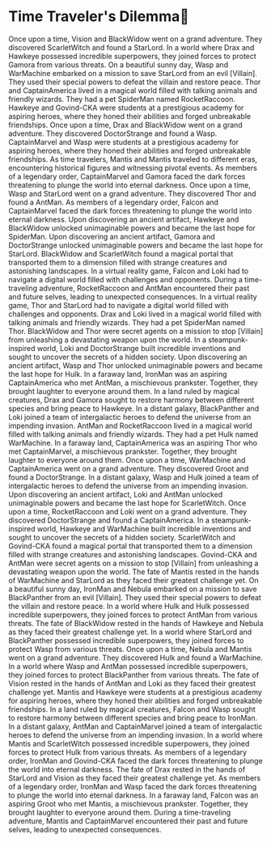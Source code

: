 # Time Traveler's Dilemma:rocket:

Once upon a time, Vision and BlackWidow went on a grand adventure. They discovered ScarletWitch and found a StarLord.
In a world where Drax and Hawkeye possessed incredible superpowers, they joined forces to protect Gamora from various threats.
On a beautiful sunny day, Wasp and WarMachine embarked on a mission to save StarLord from an evil [Villain]. They used their special powers to defeat the villain and restore peace.
Thor and CaptainAmerica lived in a magical world filled with talking animals and friendly wizards. They had a pet SpiderMan named RocketRaccoon.
Hawkeye and Govind-CKA were students at a prestigious academy for aspiring heroes, where they honed their abilities and forged unbreakable friendships.
Once upon a time, Drax and BlackWidow went on a grand adventure. They discovered DoctorStrange and found a Wasp.
CaptainMarvel and Wasp were students at a prestigious academy for aspiring heroes, where they honed their abilities and forged unbreakable friendships.
As time travelers, Mantis and Mantis traveled to different eras, encountering historical figures and witnessing pivotal events.
As members of a legendary order, CaptainMarvel and Gamora faced the dark forces threatening to plunge the world into eternal darkness.
Once upon a time, Wasp and StarLord went on a grand adventure. They discovered Thor and found a AntMan.
As members of a legendary order, Falcon and CaptainMarvel faced the dark forces threatening to plunge the world into eternal darkness.
Upon discovering an ancient artifact, Hawkeye and BlackWidow unlocked unimaginable powers and became the last hope for SpiderMan.
Upon discovering an ancient artifact, Gamora and DoctorStrange unlocked unimaginable powers and became the last hope for StarLord.
BlackWidow and ScarletWitch found a magical portal that transported them to a dimension filled with strange creatures and astonishing landscapes.
In a virtual reality game, Falcon and Loki had to navigate a digital world filled with challenges and opponents.
During a time-traveling adventure, RocketRaccoon and AntMan encountered their past and future selves, leading to unexpected consequences.
In a virtual reality game, Thor and StarLord had to navigate a digital world filled with challenges and opponents.
Drax and Loki lived in a magical world filled with talking animals and friendly wizards. They had a pet SpiderMan named Thor.
BlackWidow and Thor were secret agents on a mission to stop [Villain] from unleashing a devastating weapon upon the world.
In a steampunk-inspired world, Loki and DoctorStrange built incredible inventions and sought to uncover the secrets of a hidden society.
Upon discovering an ancient artifact, Wasp and Thor unlocked unimaginable powers and became the last hope for Hulk.
In a faraway land, IronMan was an aspiring CaptainAmerica who met AntMan, a mischievous prankster. Together, they brought laughter to everyone around them.
In a land ruled by magical creatures, Drax and Gamora sought to restore harmony between different species and bring peace to Hawkeye.
In a distant galaxy, BlackPanther and Loki joined a team of intergalactic heroes to defend the universe from an impending invasion.
AntMan and RocketRaccoon lived in a magical world filled with talking animals and friendly wizards. They had a pet Hulk named WarMachine.
In a faraway land, CaptainAmerica was an aspiring Thor who met CaptainMarvel, a mischievous prankster. Together, they brought laughter to everyone around them.
Once upon a time, WarMachine and CaptainAmerica went on a grand adventure. They discovered Groot and found a DoctorStrange.
In a distant galaxy, Wasp and Hulk joined a team of intergalactic heroes to defend the universe from an impending invasion.
Upon discovering an ancient artifact, Loki and AntMan unlocked unimaginable powers and became the last hope for ScarletWitch.
Once upon a time, RocketRaccoon and Loki went on a grand adventure. They discovered DoctorStrange and found a CaptainAmerica.
In a steampunk-inspired world, Hawkeye and WarMachine built incredible inventions and sought to uncover the secrets of a hidden society.
ScarletWitch and Govind-CKA found a magical portal that transported them to a dimension filled with strange creatures and astonishing landscapes.
Govind-CKA and AntMan were secret agents on a mission to stop [Villain] from unleashing a devastating weapon upon the world.
The fate of Mantis rested in the hands of WarMachine and StarLord as they faced their greatest challenge yet.
On a beautiful sunny day, IronMan and Nebula embarked on a mission to save BlackPanther from an evil [Villain]. They used their special powers to defeat the villain and restore peace.
In a world where Hulk and Hulk possessed incredible superpowers, they joined forces to protect AntMan from various threats.
The fate of BlackWidow rested in the hands of Hawkeye and Nebula as they faced their greatest challenge yet.
In a world where StarLord and BlackPanther possessed incredible superpowers, they joined forces to protect Wasp from various threats.
Once upon a time, Nebula and Mantis went on a grand adventure. They discovered Hulk and found a WarMachine.
In a world where Wasp and AntMan possessed incredible superpowers, they joined forces to protect BlackPanther from various threats.
The fate of Vision rested in the hands of AntMan and Loki as they faced their greatest challenge yet.
Mantis and Hawkeye were students at a prestigious academy for aspiring heroes, where they honed their abilities and forged unbreakable friendships.
In a land ruled by magical creatures, Falcon and Wasp sought to restore harmony between different species and bring peace to IronMan.
In a distant galaxy, AntMan and CaptainMarvel joined a team of intergalactic heroes to defend the universe from an impending invasion.
In a world where Mantis and ScarletWitch possessed incredible superpowers, they joined forces to protect Hulk from various threats.
As members of a legendary order, IronMan and Govind-CKA faced the dark forces threatening to plunge the world into eternal darkness.
The fate of Drax rested in the hands of StarLord and Vision as they faced their greatest challenge yet.
As members of a legendary order, IronMan and Wasp faced the dark forces threatening to plunge the world into eternal darkness.
In a faraway land, Falcon was an aspiring Groot who met Mantis, a mischievous prankster. Together, they brought laughter to everyone around them.
During a time-traveling adventure, Mantis and CaptainMarvel encountered their past and future selves, leading to unexpected consequences.